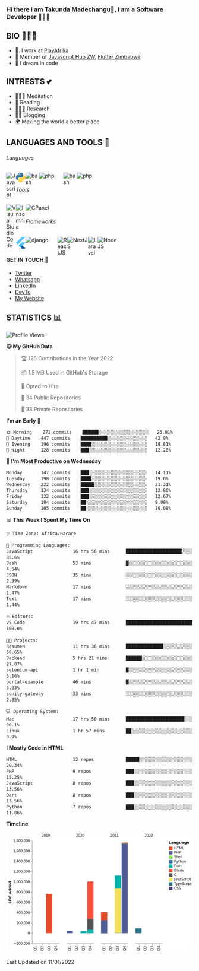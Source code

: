 ### Hi there I am Takunda Madechangu👋, I am a Software Developer 👨🏽‍💻

## BIO 👨🏽‍💻
- 💼. I work at [PlayAfrika](https://playafrika.tv)
- 🎳  Member of [Javascript Hub ZW](https://github.com/JS-Hub-ZW), [Flutter Zimbabwe](https://github.com/flutterdevzim/)
- 🤨 I dream in code 

## INTRESTS 💕
- 🧘🏾‍♂️  Meditation
- 📖  Reading
- 🕵🏾‍♂️  Research
- ✍🏽  Blogging
- 🌍  Making the world a better place

## LANGUAGES AND TOOLS 🧰

###### Languages

<img align="left" alt="Javascript" width="26px" src="https://upload.wikimedia.org/wikipedia/commons/thumb/6/6a/JavaScript-logo.png/240px-JavaScript-logo.png" />
<img align="left" alt="Python" width="26px" src="https://raw.githubusercontent.com/JohnKinyanjui/JohnKinyanjui/master/images/python.png" />
<img align="left" alt="bash" width="36px" src="https://d33wubrfki0l68.cloudfront.net/a1da522d0a3057a1bc3fb411fcbbf57a447c1146/65e71/img/symbol/svg/full_colored_dark.svg" />
<img align="left" alt="php" width="66px" src="https://www.php.net/images/logos/php-logo.svg" />
<img align="left" alt="bash" width="36px" src="https://d33wubrfki0l68.cloudfront.net/a1da522d0a3057a1bc3fb411fcbbf57a447c1146/65e71/img/symbol/svg/full_colored_dark.svg" />
<img align="left" alt="php" width="96px" src="https://dart.dev/assets/shared/dart/logo+text/horizontal/white-e71fb382ad5229792cc704b3ee7a88f8013e986d6e34f0956d89c453b454d0a5.svg" />



</br>


###### Tools

<img align="left" alt="Visual Studio Code" width="26px" src="https://code.visualstudio.com/assets/images/code-stable.png" />
<img align="left" alt="Insomnia" width="26px" src="https://img.stackshare.io/service/6406/qLPJL1NZ.jpg" />
<img align="left" alt="CPanel" width="106px" src="https://cpanel.net/wp-content/themes/cPbase/assets/img/logos/cPanel_orange.svg" />
<br/>


###### Frameworks

<img align="left" alt="Flutter" width="26px" object-fit = "cover" src="https://raw.githubusercontent.com/JohnKinyanjui/JohnKinyanjui/master/images/flutter.png" />
<img align="left" alt="django" width="86px" src="https://www.fullstackpython.com/img/logos/django.png" />
<img align="left" alt="ReactJS" width="26px" src="https://cdn4.iconfinder.com/data/icons/logos-3/600/React.js_logo-512.png" />
<img align="left" alt="NextJS" width="56px" src="https://upload.wikimedia.org/wikipedia/commons/thumb/8/8e/Nextjs-logo.svg/207px-Nextjs-logo.svg.png" />
<img align="left" alt="Laravel" width="26px" src="https://laravel.com/img/logomark.min.svg" />
<img align="left" alt="Node JS" width="56px" src="https://upload.wikimedia.org/wikipedia/commons/d/d9/Node.js_logo.svg" />
<br/>
<br/>

#### GET IN TOUCH 💬
- [Twitter](https://twitter/takucoder)
- [Whatsapp](https://wa.me/263778548832?text=Hi%20Taku)
- [LinkedIn](https://www.linkedin.com/in/tmadechangu/)
- [DevTo](https://dev.to/takunda)
- [My Website](https://taku.co.zw)

## STATISTICS 📊
<!-- ![Takumade's GitHub stats](https://github-readme-stats.vercel.app/api?username=takumade&count_private=true&show_icons=true&theme=algolia) -->

<!--START_SECTION:waka-->
![Profile Views](http://img.shields.io/badge/Profile%20Views-0-blue)

**🐱 My GitHub Data** 

> 🏆 126 Contributions in the Year 2022
 > 
> 📦 1.5 MB Used in GitHub's Storage 
 > 
> 💼 Opted to Hire
 > 
> 📜 34 Public Repositories 
 > 
> 🔑 33 Private Repositories  
 > 
**I'm an Early 🐤** 

```text
🌞 Morning    271 commits    ██████░░░░░░░░░░░░░░░░░░░   26.01% 
🌆 Daytime    447 commits    ██████████░░░░░░░░░░░░░░░   42.9% 
🌃 Evening    196 commits    ████░░░░░░░░░░░░░░░░░░░░░   18.81% 
🌙 Night      128 commits    ███░░░░░░░░░░░░░░░░░░░░░░   12.28%

```
📅 **I'm Most Productive on Wednesday** 

```text
Monday       147 commits    ███░░░░░░░░░░░░░░░░░░░░░░   14.11% 
Tuesday      198 commits    ████░░░░░░░░░░░░░░░░░░░░░   19.0% 
Wednesday    222 commits    █████░░░░░░░░░░░░░░░░░░░░   21.31% 
Thursday     134 commits    ███░░░░░░░░░░░░░░░░░░░░░░   12.86% 
Friday       132 commits    ███░░░░░░░░░░░░░░░░░░░░░░   12.67% 
Saturday     104 commits    ██░░░░░░░░░░░░░░░░░░░░░░░   9.98% 
Sunday       105 commits    ██░░░░░░░░░░░░░░░░░░░░░░░   10.08%

```


📊 **This Week I Spent My Time On** 

```text
⌚︎ Time Zone: Africa/Harare

💬 Programming Languages: 
JavaScript               16 hrs 56 mins      █████████████████████░░░░   85.6% 
Bash                     53 mins             █░░░░░░░░░░░░░░░░░░░░░░░░   4.54% 
JSON                     35 mins             ░░░░░░░░░░░░░░░░░░░░░░░░░   2.99% 
Markdown                 17 mins             ░░░░░░░░░░░░░░░░░░░░░░░░░   1.47% 
Text                     17 mins             ░░░░░░░░░░░░░░░░░░░░░░░░░   1.44%

🔥 Editors: 
VS Code                  19 hrs 47 mins      █████████████████████████   100.0%

🐱‍💻 Projects: 
ResumeN                  11 hrs 36 mins      ██████████████░░░░░░░░░░░   58.65% 
Backend                  5 hrs 21 mins       ██████░░░░░░░░░░░░░░░░░░░   27.07% 
selenium-api             1 hr 1 min          █░░░░░░░░░░░░░░░░░░░░░░░░   5.16% 
portal-example           46 mins             █░░░░░░░░░░░░░░░░░░░░░░░░   3.93% 
sonity-gateway           33 mins             ░░░░░░░░░░░░░░░░░░░░░░░░░   2.85%

💻 Operating System: 
Mac                      17 hrs 50 mins      ██████████████████████░░░   90.1% 
Linux                    1 hr 57 mins        ██░░░░░░░░░░░░░░░░░░░░░░░   9.9%

```

**I Mostly Code in HTML** 

```text
HTML                     12 repos            █████░░░░░░░░░░░░░░░░░░░░   20.34% 
PHP                      9 repos             ███░░░░░░░░░░░░░░░░░░░░░░   15.25% 
JavaScript               8 repos             ███░░░░░░░░░░░░░░░░░░░░░░   13.56% 
Dart                     8 repos             ███░░░░░░░░░░░░░░░░░░░░░░   13.56% 
Python                   7 repos             ███░░░░░░░░░░░░░░░░░░░░░░   11.86%

```


**Timeline**

![Chart not found](https://raw.githubusercontent.com/takumade/takumade/main/charts/bar_graph.png) 


 Last Updated on 11/01/2022
<!--END_SECTION:waka-->

